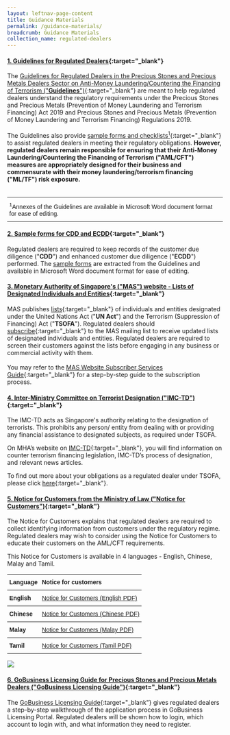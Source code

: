 ```yaml
---
layout: leftnav-page-content
title: Guidance Materials
permalink: /guidance-materials/
breadcrumb: Guidance Materials
collection_name: regulated-dealers
---
```


#### [1. Guidelines for Regulated Dealers](/images/Guidelines%20for%20regulated%20dealers_20190828_V1.1Final.pdf){:target="_blank"}
<a id="guidance"></a>
The [Guidelines for Regulated Dealers in the Precious Stones and Precious Metals Dealers Sector on Anti-Money Laundering/Countering the Financing of Terrorism ("**Guidelines**")](/images/Guidelines%20for%20regulated%20dealers_20190828_V1.1Final.pdf){:target="_blank"} are meant to help regulated dealers understand the regulatory requirements under the Precious Stones and Precious Metals (Prevention of Money Laundering and Terrorism Financing) Act 2019 and Precious Stones and Precious Metals (Prevention of Money Laundering and Terrorism Financing) Regulations 2019.<a href="#footnote1"></a><br><br> 
The Guidelines also provide [sample forms and checklists<sup>1</sup>](/images/Guidelines%20for%20regulated%20dealers_Annexes_20190828_V1.1Final.docx){:target="_blank"} to assist regulated dealers in meeting their regulatory obligations.  <b>However, regulated dealers remain responsible for ensuring that their Anti-Money Laundering/Countering the Financing of Terrorism ("**AML/CFT**") measures are appropriately designed for their business and commensurate with their money laundering/terrorism financing ("**ML/TF**") risk exposure.</b><br><br>


<style type="text/css">
.tg  {border-collapse:collapse;border-spacing:0;}
.tg td{font-family:Arial, sans-serif;font-size:14px;padding:10px 5px;border-style:solid;border-width:1px;overflow:hidden;word-break:normal;border-color:black;}
.tg th{font-family:Arial, sans-serif;font-size:14px;font-weight:normal;padding:10px 5px;border-style:solid;border-width:1px;overflow:hidden;word-break:normal;border-color:black;}
.tg .tg-xldj{border-color:inherit;text-align:left}
</style>
<table class="tg">
  <tr>
    <th class="tg-xldj"><span style="font-style:inherit"><sup>1</sup>Annexes of the Guidelines are available in Microsoft Word document format for ease of editing.</span></th>
  </tr>
</table>

#### [2. Sample forms for CDD and ECDD](/images/Sample%20CDD%20and%20ECDD%20Form.docx){:target="_blank"}

Regulated dealers are required to keep records of the customer due diligence ("**CDD**") and enhanced customer due diligence ("**ECDD**") performed. The [sample forms](/images/Sample%20CDD%20and%20ECDD%20Form.docx) are extracted from the Guidelines and available in Microsoft Word document format for ease of editing. <br>

#### [3. Monetary Authority of Singapore's ("**MAS**") website - Lists of Designated Individuals and Entities](https://www.mas.gov.sg/regulation/anti-money-laundering/targeted-financial-sanctions/lists-of-designated-individuals-and-entities){:target="_blank"}

MAS publishes [lists](https://www.mas.gov.sg/regulation/anti-money-laundering/targeted-financial-sanctions/lists-of-designated-individuals-and-entities){:target="_blank"} of individuals and entities designated under the United Nations Act ("**UN Act**") and the Terrorism (Suppression of Financing) Act ("**TSOFA**"). Regulated dealers should [subscribe](https://www.mas.gov.sg/subscription-services){:target="_blank"} to the MAS mailing list to receive updated lists of designated individuals and entities. Regulated dealers are required to screen their customers against the lists before engaging in any business or commercial activity with them.<br><br>
You may refer to the [MAS Website Subscriber Services Guide](/images/MAS%20Website%20Subscriber%20Services%20Guide_20191105_V1Final.pdf){:target="_blank"} for a step-by-step guide to the subscription process.<br>

#### [4. Inter-Ministry Committee on Terrorist Designation ("**IMC-TD**")](https://www.mha.gov.sg/inter-ministry-committee-terrorist-designation-(imc-td)){:target="_blank"}

The IMC-TD acts as Singapore's authority relating to the designation of terrorists. This prohibits any person/ entity from dealing with or providing any financial assistance to designated subjects, as required under TSOFA.

On MHA’s website on [IMC-TD](https://www.mha.gov.sg/inter-ministry-committee-terrorist-designation-(imc-td)){:target="_blank"}, you will find information on counter terrorism financing legislation, IMC-TD’s process of designation, and relevant news articles.

To find out more about your obligations as a regulated dealer under TSOFA, please click [here](/images/Measures%20relating%20to%20prevention%20of%20terrorism%20financing.pdf){:target="_blank"}.

#### [5. Notice for Customers from the Ministry of Law ("**Notice for Customers**")](/images/NoticeForCustomersPoster(Eng)Mar2020.pdf){:target="_blank"}

The Notice for Customers explains that regulated dealers are required to collect identifying information from customers under the regulatory regime. Regulated dealers may wish to consider using the Notice for Customers to educate their customers on the AML/CFT requirements.

This Notice for Customers is available in 4 languages - English, Chinese, Malay and Tamil.

<style type="text/css">
.tg  {border-collapse:collapse;border-spacing:0;}
.tg td{font-family:Arial, sans-serif;font-size:14px;padding:10px 5px;border-style:solid;border-width:0px;overflow:hidden;word-break:normal;border-top-width:1px;border-bottom-width:1px;border-color:black;}
.tg th{font-family:Arial, sans-serif;font-size:14px;font-weight:normal;padding:10px 5px;border-style:solid;border-width:0px;overflow:hidden;word-break:normal;border-top-width:1px;border-bottom-width:1px;border-color:black;}
.tg .tg-1wig{font-weight:bold;text-align:left;vertical-align:top}
.tg .tg-fymr{font-weight:bold;border-color:inherit;text-align:left;vertical-align:top}
.tg .tg-0pky{border-color:inherit;text-align:left;vertical-align:top}
.tg .tg-0lax{text-align:left;vertical-align:top}
</style>
<table class="tg">
  <tr>
    <th class="tg-1wig">Language</th>
    <th class="tg-1wig">Notice for customers</th>
  </tr>
  <tr>
    <td class="tg-fymr">English</td>
    <td class="tg-0pky"><a href="/images/NoticeForCustomersPoster(Eng)Mar2020.pdf" target="_blank">Notice for Customers (English PDF)</a></td>
  </tr>
  <tr>
    <td class="tg-fymr">Chinese</td>
    <td class="tg-0pky"><a href="/images/NoticeForCustomersPoster(Chinese)Mar2020.pdf" target="_blank">Notice for Customers (Chinese PDF)</a></td>
  </tr>
  <tr>
    <td class="tg-fymr">Malay</td>
    <td class="tg-0pky"><a href="/images/NoticeForCustomersPoster(Malay)Mar2020.pdf" target="_blank">Notice for Customers (Malay PDF)</a></td>
  </tr>
  <tr>
    <td class="tg-1wig">Tamil</td>
    <td class="tg-0lax"><a href="/images/NoticeForCustomersPoster(Tamil)Mar2020.pdf" target="_blank">Notice for Customers (Tamil PDF)</a></td>
  </tr>
</table>

<a href="/images/NoticeForCustomersPoster(Eng)Mar2020.pdf" target="_blank"><img src="/images/NoticeForCustomersPoster(Eng)Mar2020.jpg"></a>

#### [6. GoBusiness Licensing Guide for Precious Stones and Precious Metals Dealers ("**GoBusiness Licensing Guide**")](/images/GoBusiness%20Licensing%20Guide%20for%20Regulated%20Dealers_ACD_20191127.pdf){:target="_blank"}
<a id="guidance"></a>
The [GoBusiness Licensing Guide](/images//GoBusiness%20Licensing%20Guide%20for%20Regulated%20Dealers_ACD_20191127.pdf){:target="_blank"} gives regulated dealers a step-by-step walkthrough of the application process in GoBusiness Licensing Portal. Regulated dealers will be shown how to login, which account to login with, and what information they need to register.<br> 


